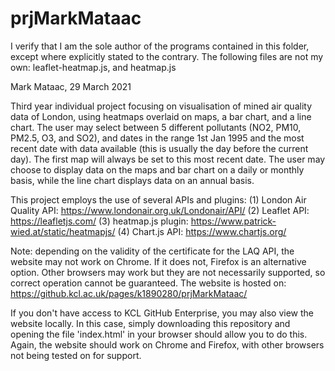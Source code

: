 # prjMarkMataac

I verify that I am the sole author of the programs contained in this folder, except where 
explicitly stated to the contrary.
The following files are not my own: leaflet-heatmap.js, and heatmap.js

Mark Mataac, 29 March 2021


Third year individual project focusing on visualisation of mined air quality data 
of London, using heatmaps overlaid on maps, a bar chart, and a line chart. 
The user may select between 5 different pollutants (NO2, PM10, PM2.5, O3, and SO2), 
and dates in the range 1st Jan 1995 and the most recent date with data available 
(this is usually the day before the current day). The first map will always be set 
to this most recent date. The user may choose to display data on the maps and bar 
chart on a daily or monthly basis, while the line chart displays data on an annual 
basis.

This project employs the use of several APIs and plugins:
(1) London Air Quality API: https://www.londonair.org.uk/Londonair/API/
(2) Leaflet API: https://leafletjs.com/
(3) heatmap.js plugin: https://www.patrick-wied.at/static/heatmapjs/
(4) Chart.js API: https://www.chartjs.org/

Note: depending on the validity of the certificate for the LAQ API, the website may 
not work on Chrome. If it does not, Firefox is an alternative option. Other browsers 
may work but they are not necessarily supported, so correct operation cannot be 
guaranteed. 
The website is hosted on: https://github.kcl.ac.uk/pages/k1890280/prjMarkMataac/

If you don't have access to KCL GitHub Enterprise, you may also view the website locally. 
In this case, simply downloading this repository and opening the file 'index.html' in your 
browser should allow you to do this. Again, the website should work on Chrome and Firefox, 
with other browsers not being tested on for support.
